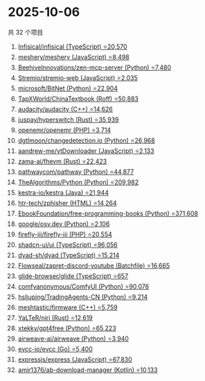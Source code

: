 # 2025-10-06

共 32 个项目

<!-- BEGIN GITHUB -->
<!-- 最后更新时间 2025-10-06 23:09:17 +0800 -->
1. [Infisical/infisical (TypeScript) ⭐20,570](https://github.com/Infisical/infisical)
1. [meshery/meshery (JavaScript) ⭐8,498](https://github.com/meshery/meshery)
1. [BeehiveInnovations/zen-mcp-server (Python) ⭐7,480](https://github.com/BeehiveInnovations/zen-mcp-server)
1. [Stremio/stremio-web (JavaScript) ⭐2,035](https://github.com/Stremio/stremio-web)
1. [microsoft/BitNet (Python) ⭐22,904](https://github.com/microsoft/BitNet)
1. [TapXWorld/ChinaTextbook (Roff) ⭐50,883](https://github.com/TapXWorld/ChinaTextbook)
1. [audacity/audacity (C++) ⭐14,626](https://github.com/audacity/audacity)
1. [juspay/hyperswitch (Rust) ⭐35,939](https://github.com/juspay/hyperswitch)
1. [openemr/openemr (PHP) ⭐3,714](https://github.com/openemr/openemr)
1. [dgtlmoon/changedetection.io (Python) ⭐26,968](https://github.com/dgtlmoon/changedetection.io)
1. [aandrew-me/ytDownloader (JavaScript) ⭐2,133](https://github.com/aandrew-me/ytDownloader)
1. [zama-ai/fhevm (Rust) ⭐22,423](https://github.com/zama-ai/fhevm)
1. [pathwaycom/pathway (Python) ⭐44,877](https://github.com/pathwaycom/pathway)
1. [TheAlgorithms/Python (Python) ⭐209,982](https://github.com/TheAlgorithms/Python)
1. [kestra-io/kestra (Java) ⭐21,944](https://github.com/kestra-io/kestra)
1. [htr-tech/zphisher (HTML) ⭐14,264](https://github.com/htr-tech/zphisher)
1. [EbookFoundation/free-programming-books (Python) ⭐371,608](https://github.com/EbookFoundation/free-programming-books)
1. [google/osv.dev (Python) ⭐2,106](https://github.com/google/osv.dev)
1. [firefly-iii/firefly-iii (PHP) ⭐20,554](https://github.com/firefly-iii/firefly-iii)
1. [shadcn-ui/ui (TypeScript) ⭐96,056](https://github.com/shadcn-ui/ui)
1. [dyad-sh/dyad (TypeScript) ⭐15,214](https://github.com/dyad-sh/dyad)
1. [Flowseal/zapret-discord-youtube (Batchfile) ⭐16,665](https://github.com/Flowseal/zapret-discord-youtube)
1. [glide-browser/glide (TypeScript) ⭐657](https://github.com/glide-browser/glide)
1. [comfyanonymous/ComfyUI (Python) ⭐90,076](https://github.com/comfyanonymous/ComfyUI)
1. [hsliuping/TradingAgents-CN (Python) ⭐9,214](https://github.com/hsliuping/TradingAgents-CN)
1. [meshtastic/firmware (C++) ⭐5,759](https://github.com/meshtastic/firmware)
1. [YaLTeR/niri (Rust) ⭐12,619](https://github.com/YaLTeR/niri)
1. [xtekky/gpt4free (Python) ⭐65,223](https://github.com/xtekky/gpt4free)
1. [airweave-ai/airweave (Python) ⭐3,940](https://github.com/airweave-ai/airweave)
1. [evcc-io/evcc (Go) ⭐5,400](https://github.com/evcc-io/evcc)
1. [expressjs/express (JavaScript) ⭐67,830](https://github.com/expressjs/express)
1. [amir1376/ab-download-manager (Kotlin) ⭐10,133](https://github.com/amir1376/ab-download-manager)
<!-- END GITHUB -->
